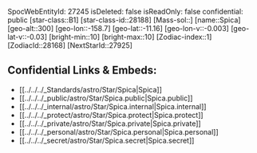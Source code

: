 ﻿---
location:
- -11.16
- 158.7
- 300
tags:
- astro/Star
type: Star
---

SpocWebEntityId: 27245
isDeleted: false
isReadOnly: false
confidential: public
[star-class::B1]
[star-class-id::28188]
[Mass-sol::]
[name::Spica]
[geo-alt::300]
[geo-lon::-158.7]
[geo-lat::-11.16]
[geo-lon-v::-0.003]
[geo-lat-v::-0.03]
[bright-min::10]
[bright-max::10]
[Zodiac-index::1]
[ZodiacId::28168]
[NextStarId::27925]



## Confidential Links & Embeds: 
- [[../../../_Standards/astro/Star/Spica|Spica]] 
- [[../../../_public/astro/Star/Spica.public|Spica.public]] 
- [[../../../_internal/astro/Star/Spica.internal|Spica.internal]] 
- [[../../../_protect/astro/Star/Spica.protect|Spica.protect]] 
- [[../../../_private/astro/Star/Spica.private|Spica.private]] 
- [[../../../_personal/astro/Star/Spica.personal|Spica.personal]] 
- [[../../../_secret/astro/Star/Spica.secret|Spica.secret]] 
